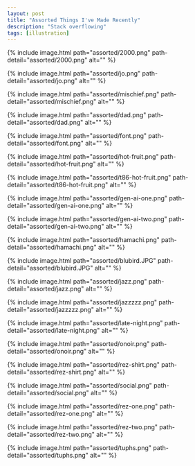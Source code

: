 ```yaml
---
layout: post
title: "Assorted Things I've Made Recently"
description: "Stack overflowing"
tags: [illustration]
---
```


{% include image.html path="assorted/2000.png" path-detail="assorted/2000.png" alt="" %}

{% include image.html path="assorted/jo.png" path-detail="assorted/jo.png" alt="" %}

{% include image.html path="assorted/mischief.png" path-detail="assorted/mischief.png" alt="" %}

{% include image.html path="assorted/dad.png" path-detail="assorted/dad.png" alt="" %}

{% include image.html path="assorted/font.png" path-detail="assorted/font.png" alt="" %}

{% include image.html path="assorted/hot-fruit.png" path-detail="assorted/hot-fruit.png" alt="" %}

{% include image.html path="assorted/t86-hot-fruit.png" path-detail="assorted/t86-hot-fruit.png" alt="" %}

{% include image.html path="assorted/gen-ai-one.png" path-detail="assorted/gen-ai-one.png" alt="" %}

{% include image.html path="assorted/gen-ai-two.png" path-detail="assorted/gen-ai-two.png" alt="" %}

{% include image.html path="assorted/hamachi.png" path-detail="assorted/hamachi.png" alt="" %}

{% include image.html path="assorted/blubird.JPG" path-detail="assorted/blubird.JPG" alt="" %}

{% include image.html path="assorted/jazz.png" path-detail="assorted/jazz.png" alt="" %}

{% include image.html path="assorted/jazzzzz.png" path-detail="assorted/jazzzzz.png" alt="" %}

{% include image.html path="assorted/late-night.png" path-detail="assorted/late-night.png" alt="" %}

{% include image.html path="assorted/onoir.png" path-detail="assorted/onoir.png" alt="" %}

{% include image.html path="assorted/rez-shirt.png" path-detail="assorted/rez-shirt.png" alt="" %}

{% include image.html path="assorted/social.png" path-detail="assorted/social.png" alt="" %}

{% include image.html path="assorted/rez-one.png" path-detail="assorted/rez-one.png" alt="" %}

{% include image.html path="assorted/rez-two.png" path-detail="assorted/rez-two.png" alt="" %}

{% include image.html path="assorted/tuphs.png" path-detail="assorted/tuphs.png" alt="" %}